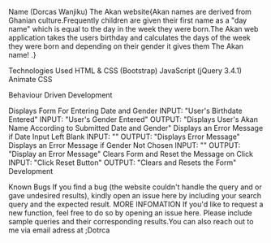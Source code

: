 Name (Dorcas Wanjiku)
The Akan website{Akan names are derived from Ghanian culture.Frequently children are given their first name as a "day name" which is equal to the day in the week they were born.The Akan web application takes the users birthday and calculates the days of the week they were born and depending on their gender it gives them The Akan name! .}

Technologies Used
HTML & CSS (Bootstrap)
JavaScript (jQuery 3.4.1)
Animate CSS

Behaviour Driven Development


Displays Form For Entering Date and Gender
INPUT: "User's Birthdate Entered"
INPUT: "User's Gender Entered"
OUTPUT: "Displays User's Akan Name According to Submitted Date and Gender"
Displays an Error Message if Date Input Left Blank
INPUT: ""
OUTPUT: "Displays Error Message"
Displays an Error Message if Gender Not Chosen
INPUT: ""
OUTPUT: "Display an Error Message"
Clears Form and Reset the Message on Click
INPUT: "Click Reset Button"
OUTPUT: "Clears and Resets the Form"
Development

Known Bugs
If you find a bug (the website couldn't handle the query and or gave undesired results), kindly open an issue here by including your search query and the expected result.
MORE INFOMATION
If you'd like to request a new function, feel free to do so by opening an issue here. Please include sample queries and their corresponding results.You can also reach out to me via email adress at ;Dotrca